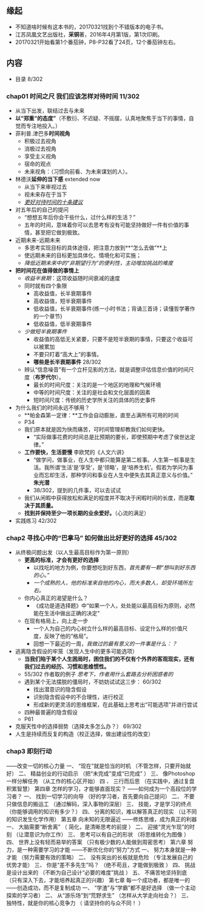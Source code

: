 ##  缘起
+ 不知道啥时候有这本书的，20170321找到个不错版本的电子书。
+ 江苏凤凰文艺出版社，**采铜**著，2016年4月第1版，第1次印刷。
+ 20170321开始看第1个番茄钟，P8-P32看了24页，12个番茄钟左右。

##  内容
+ 目录 8/302
###  chap01 时间之尺 我们应该怎样对待时间 11/302
+ 从当下出发，联结过去与未来
+ **以“郑重“的态度”**（不敷衍、不迟疑、不摇摆，认真地聚焦于当下的事情，自觉而专注地投入。）
+ 菲利普.津巴多**时间视角**
	+ 积极过去视角
	+ 消极过去视角
	+ 享受主义视角
	+ 宿命的观点
	+ 未来视角：（习惯向前看、为未来谋划的人）。
+ 林德沃**延伸的当下感** extended now
	+ 从当下来审视过去
	+ 视未来存在于当下
	+ *[更好对待时间的十条建议]()*
+ 对五年后的自己的提问
	+ “想想五年后你会干些什么，过什么样的生活？”
	+ 五年的时间，意味着你可以去思考有没有可能坚持做好一件有价值的事情，甚至把它做到极致。
+ 近期未来-远期未来
	+ 多思考实现目标的具体途径，把注意力放到**“怎么去做”**上
	+ 使远期未来的目标更加具体化、情境化和可实施；
	+ *降低近期未来中的“非期望行为”的便利性，主动增加挑战的难度*
+ **把时间花在值得做的事情上**
	+ *收益半衰期*：这项收益随时间衰减的速度
	+ 同时就有四个象限
		+ 高收益值，长半衰期事件
		+ 高收益值，短半衰期事件
		+ 低收益值，长半衰期事件{练一小时书法；背诵三首诗；读懂哲学著作的一个章节}
		+ 低收益值，低半衰期事件
	+ *少做短半衰期事件*
		+ 收益值的高低无关紧要，只要不是短半衰期的事情，只要这个收益可以被累加
		+ 不要只盯着“高大上”的事情。
		+ **哪些是长半衰期事件** 28/302
	+ 辨认“信息噪音”有一个立杆见影的方法，就是调整评估信息价值的时间尺度（**布罗代尔**）。
		+ 最长的时间尺度：关注的是一个地区的地理和气候环境
		+ 中等的时间尺度：关注的是社会和文化层面的因素
		+ 短时间尺度：传统的历史学所关注的具体的历史事件
+ 为什么我们的时间永远不够用？
	+ **帕金森第一定律：**工作会自动膨胀，直至占满所有可用的时间
	+ P34
	+ 我们原本就是因为快而痛苦，可时间管理却教我们如何更快。
		+ “实际做事花费的时间总是比预期的要长，即使预期中考虑了侯世达定律。”
	+ **工作要快，生活要慢**  李欧梵的《人文六讲》
		+ “做学问，做事业，在人生中都只能算是第二桩事。人生第一桩事是生活。我所谓‘生活’是‘享受’，是‘领略’，是‘培养生机’。假若为学问为事业而忘却生活，那种学问和事业在人生中便失去其真正意义与价值。” **朱光潜**
		+ 38/302，提到的几件事，可以去试试
	+ 我们从闲暇中获得放松和满足的程度并不取决于闲暇时间的长度，而是**取决于其质量。**
	+ **找到并保持至少一项长期的业余爱好。**（心流的满足）
+ 实践练习 42/302

###  chap2 寻找心中的“巴拿马” 如何做出比好更好的选择 45/302
+ 从终极问题出发（以人生最高目标作为第一原则）
	+ **更高的标准，才会有更好的选择**
		+ 以找吃的地方为例，你要想吃到好东西，*首先要有一颗“想叫到好东西的心。”*
		+ *一个成熟的人，他的标准来自他的内心，而大多数人，却受环境所左右。*
	+ 你内心真正的渴望是什么？
		+ 《成功是道选择题》中“如果一个人，处处能以最高目标为原则，必然能在生活中做出正确的决定”
	+ 在现有格局上，向上走一步
		+ 一个人为自己的内心树立什么样的最高目标、设定什么样的价值尺度，反映了他的“格局”。
		+ 回想一下最近的一周，*我做过的最有意义的一件事是什么：？* 
+ 逃离隐含假设的牢笼（发现人生中的更多可能选项）
	+ **当我们陷于某个人生困局时，困住我们的不仅有个外界的客观现实，还有我们过去的经历、习惯和思维惯性。**
	+ 55/302 作者取的例子 *思考下，作者用什么套路去分析困惑者的*
	+ 遇到某个无法摆脱的僵局时，不妨妨试试这三步： 60/302
		+ 找出潜意识的隐含假设
		+ 识别隐含假设中的不合理性，进行校正
		+ 形成新的更灵活的思维框架，在此基础上思考出“可能选项”并进行尝试
	+ 四种最普遍的隐含假设
	+ P61
+ 克服天性中的选择弱势（选择太多怎么办？） 69/302
+ 人生是持续而反复的构造（校正选择，做出建设性的改变）

###  chap3 即刻行动
——改变一切的核心力量
一、	“现在”就是恰当的时机
（不管怎样，只要开始就好）
二、	精益创业的行动启示
（把“未完成”变成“已完成” ）
三、	像Photoshop一样分解任务
（从工作的核心区开始）
四 、 三行而后思
（在实践中，通过复盘积累智慧）
第四章	怎样的学习，才能够直面现实？
——如何成为一个高段位的学习者？
一、	找到一切学习的向导
（好的学习者，首先要向自己提问）
二、	不要只做信息的搬运工
（通过解码，深入事物的深层）
三、	技能，才是学习的终点
（你能够调用的知识有多少？）
四、	分离的知识，难以解答真正的现实
（让不同的知识发生化学作用）
第五章	向未知的无限逼近
——修炼思维，成为真正的利器
一、	大脑需要“断舍离”
（ 简化，是清晰思考的前提 ）
二、	迎接“灵光乍现”的时刻
（让潜意识为你工作）
三、	思考可以有自己的形状
（将思维转化为图像 ）
四、	世界上没有轻而易举的答案
（只有极少数的人能做到周密思考）
第六章 努力，是一种需要学习的才能
——不断优化你的“努力”方式
一、	努力本身就是一种才能
（努力需要有效的策略）
二、	没有突出的长板就是危险
（专注发展自己的优势才能）
三、	你是“差不多先生”吗？
（绝不苟且，才能做到极致 ）
四、	挑战是设计出来的
（不断为自己设计“必要的难度”挑战 ）
五、	不痛苦地坚持到底
（只有深入下去，才能培养起真正的兴趣）
第七章 每一个成功者，都是唯一的
——创造成功，而不是复制成功
一、	“学渣”与“学霸”都不是好选择
（做一个主动探索的学习者）
二、	从“游乐场”到“荒野求生”
（怎样从大学走向社会？）
三、	独特性，就是你的核心竞争力
（ 请坚持你的与众不同！ ）
